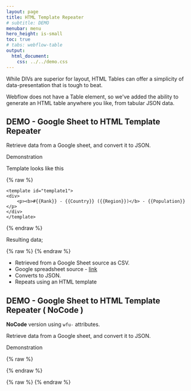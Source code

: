 ```yaml
---
layout: page
title: HTML Template Repeater
# subtitle: DEMO
menubar: menu
hero_height: is-small
toc: true
# tabs: webflow-table
output:
  html_document:
    css: ../../demo.css
---
```



While DIVs are superior for layout, HTML Tables can offer a simplicity of data-presentation that is tough to beat.

Webflow does not have a Table element, so we've added the ability to generate an HTML table anywhere you like, from tabular JSON data.

## DEMO - Google Sheet to HTML Template Repeater

Retrieve data from a Google sheet, and convert it to JSON.

<span class="tag is-danger is-medium is-light">Demonstration</span>

Template looks like this

{% raw %}
```
<template id="template1">
<div>
    <p><b>#{{Rank}} - {{Country}} ({{Region}})</b> - {{Population}}</p>
</div>
</template>
```
{% endraw %}

Resulting data;

<div class="demo yellow large" id="demo1">
</div>

{% raw %}
<template id="template1" wfu-template-type="macros">
<div>
    <p><b>#{{Rank}} - {{Country}} ({{Region}})</b> - {{Population}}</p>
</div>
</template>
{% endraw %}


- Retrieved from a Google Sheet source as CSV.
- Google spreadsheet source - <a href="https://docs.google.com/spreadsheets/d/16lPOiFz5Ow-FTro5SWS-m00fNhRjgsiyeSBdme3gKX0/edit#gid=0" target="_blank">link</a>
- Converts to JSON.
- Repeats using an HTML template



## DEMO - Google Sheet to HTML Template Repeater ( NoCode )

**NoCode** version using `wfu-` attributes.

Retrieve data from a Google sheet, and convert it to JSON.

<span class="tag is-danger is-medium is-light">Demonstration</span>

{% raw %}
<script type="text/json" wfu-data="links" wfu-data-type="google-sheet">
{
    "version": "1",
    "url": "https://docs.google.com/spreadsheets/d/16C5Lpzi69LgJb14YyF8eGRiVljUt8-sGGm5L6wfcpr0/export?format=csv"
}
</script>
{% endraw %}

<div class="demo yellow large" id="demo2">
</div>

{% raw %}
<template id="links" wfu-template-type="macros">
    <li><a href="{{Link}}" target="_blank">{{Title}}</a></li>
</template>
{% endraw %}




<script src="https://code.jquery.com/jquery-3.6.0.min.js" type="text/javascript" crossorigin="anonymous"></script>

<script type="module">

    // cdn.jsdelivr.net/gh/sygnaltech/webflow-util
    import { Database, loadAllData, getCsvAsData, getDictionaryFromDataRow } from '{{site.liburl}}/src/modules/webflow-data.js';
    import { getGoogleSheetCsvUrl } from '{{site.liburl}}/src/datasources/google-sheet-data.js';
    import { renderTableFromGoogleSheet } from '{{site.liburl}}/src/locode/webflow-table-helper.js';
    import { expandMacrosInElement } from '{{site.liburl}}/src/modules/webflow-html.js';
    import { HtmlBuilder } from '{{site.liburl}}/src/modules/webflow-html-builder.js';

    $(function () {

        var json;

        // Load Database
        var db = loadAllData();

        // TEST #1 - retrieve CSV as JSON

        // Get JSON data
        json = getCsvAsData(
            'https://docs.google.com/spreadsheets/d/16lPOiFz5Ow-FTro5SWS-m00fNhRjgsiyeSBdme3gKX0/export?format=csv'
        );

        db.add ("Countries", json);

        var arr = db.getData("countries");

        for (var row = 0; row < arr.length; row++) {

            // Create Dictionary
            var dict = db.getDictionaryFromRow ("Countries", row);

            var el = $("#template1").clone(false);

            expandMacrosInElement(
                el,
                dict
            );

            $("#demo1").append(el.html());

        }

        // TEST #2 - retrieve CSV as JSON

        var hb = new HtmlBuilder();
        hb.add("<ul>");
        hb.addTemplate(
            $("#links"),
            db.getData("links")
            );
        hb.add("</ul>");

        $("#demo2").html(hb.render());

    });

</script>

